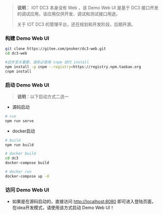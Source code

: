 > **说明**： IOT DC3 本身没有 Web ，该 Demo Web UI 是基于 DC3 接口开发的调试应用，该应用仅供开发、调试和测试接口用途。
>
> 关于 IOT DC3 的管理平台，还在规划和开发阶段，后期开源。



### 构建 Demo Web UI

```bash
git clone https://gitee.com/pnoker/dc3-web.git
cd dc3-web

#这步至关重要，请务必使用 cnpm 进行 install
npm install -g cnpm --registry=https://registry.npm.taobao.org
cnpm install
```



### 启动 Demo Web UI

> **说明**：以下启动方式二选一

- 源码启动

```bash
# run
npm run serve
```

- docker启动

```bash
# build 
npm run build

# docker build
cd dc3
docker-compose build

# docker run 
docker-compose up -d
```



### 访问 Demo Web UI

- 如果是在源码启动的，直接访问 [http://localhost:8080](http://localhost:8080) 即可进入登陆页面，在idea开发模式，请使用该方式启动 Demo Web UI！